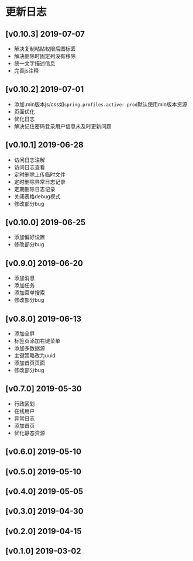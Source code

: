 # 更新日志
## [v0.10.3] 2019-07-07
- 解决复制粘贴权限后图标丢
- 解决删除时固定列没有移除
- 统一文字描述信息
- 完善js注释
## [v0.10.2] 2019-07-01
- 添加.min版本js/css如`spring.profiles.active: prod`默认使用min版本资源
- 页面优化
- 优化日志
- 解决记住密码登录用户信息未及时更新问题
## [v0.10.1] 2019-06-28
- 访问日志注解
- 访问日志查看
- 定时删除上传临时文件
- 定时删除异常日志记录
- 定期删除日志记录
- 关闭表格debug模式
- 修改部分bug
## [v0.10.0] 2019-06-25
- 添加偏好设置
- 修改部分bug
## [v0.9.0] 2019-06-20
- 添加消息
- 添加任务
- 添加菜单搜索
- 修改部分bug
## [v0.8.0] 2019-06-13
- 添加全屏
- 标签页添加右键菜单
- 添加多数据源
- 主键策略改为uuid
- 添加首页页面
- 修改部分bug
## [v0.7.0] 2019-05-30
- 行政区划
- 在线用户
- 异常日志
- 添加首页
- 优化静态资源
## [v0.6.0] 2019-05-10
## [v0.5.0] 2019-05-10
## [v0.4.0] 2019-05-05
## [v0.3.0] 2019-04-30
## [v0.2.0] 2019-04-15
## [v0.1.0] 2019-03-02
